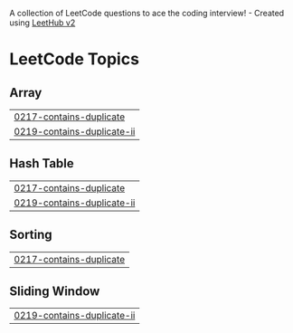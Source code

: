 A collection of LeetCode questions to ace the coding interview! - Created using [LeetHub v2](https://github.com/arunbhardwaj/LeetHub-2.0)
<!---LeetCode Topics Start-->
# LeetCode Topics
## Array
|  |
| ------- |
| [0217-contains-duplicate](https://github.com/JadeAdi27/dsa/tree/master/0217-contains-duplicate) |
| [0219-contains-duplicate-ii](https://github.com/JadeAdi27/dsa/tree/master/0219-contains-duplicate-ii) |
## Hash Table
|  |
| ------- |
| [0217-contains-duplicate](https://github.com/JadeAdi27/dsa/tree/master/0217-contains-duplicate) |
| [0219-contains-duplicate-ii](https://github.com/JadeAdi27/dsa/tree/master/0219-contains-duplicate-ii) |
## Sorting
|  |
| ------- |
| [0217-contains-duplicate](https://github.com/JadeAdi27/dsa/tree/master/0217-contains-duplicate) |
## Sliding Window
|  |
| ------- |
| [0219-contains-duplicate-ii](https://github.com/JadeAdi27/dsa/tree/master/0219-contains-duplicate-ii) |
<!---LeetCode Topics End-->